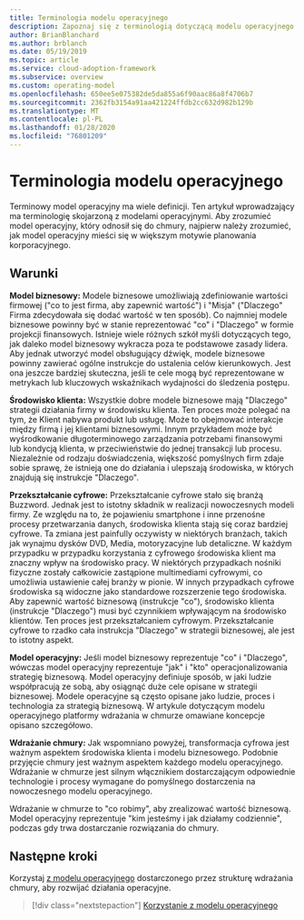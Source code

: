 ```yaml
---
title: Terminologia modelu operacyjnego
description: Zapoznaj się z terminologią dotyczącą modelu operacyjnego.
author: BrianBlanchard
ms.author: brblanch
ms.date: 05/19/2019
ms.topic: article
ms.service: cloud-adoption-framework
ms.subservice: overview
ms.custom: operating-model
ms.openlocfilehash: 650ee5e075382de5da855a6f90aac86a8f4706b7
ms.sourcegitcommit: 2362fb3154a91aa421224ffdb2cc632d982b129b
ms.translationtype: MT
ms.contentlocale: pl-PL
ms.lasthandoff: 01/28/2020
ms.locfileid: "76801209"
---
```

# <a name="operating-model-terminology"></a>Terminologia modelu operacyjnego

Terminowy model operacyjny ma wiele definicji. Ten artykuł wprowadzający ma terminologię skojarzoną z modelami operacyjnymi. Aby zrozumieć model operacyjny, który odnosił się do chmury, najpierw należy zrozumieć, jak model operacyjny mieści się w większym motywie planowania korporacyjnego.

## <a name="terms"></a>Warunki

**Model biznesowy:** Modele biznesowe umożliwiają zdefiniowanie wartości firmowej ("co to jest firma, aby zapewnić wartość") i "Misja" ("Dlaczego" Firma zdecydowała się dodać wartość w ten sposób). Co najmniej modele biznesowe powinny być w stanie reprezentować "co" i "Dlaczego" w formie projekcji finansowych. Istnieje wiele różnych szkół myśli dotyczących tego, jak daleko model biznesowy wykracza poza te podstawowe zasady lidera. Aby jednak utworzyć model obsługujący dźwięk, modele biznesowe powinny zawierać ogólne instrukcje do ustalenia celów kierunkowych. Jest ona jeszcze bardziej skuteczna, jeśli te cele mogą być reprezentowane w metrykach lub kluczowych wskaźnikach wydajności do śledzenia postępu.

**Środowisko klienta:** Wszystkie dobre modele biznesowe mają "Dlaczego" strategii działania firmy w środowisku klienta. Ten proces może polegać na tym, że Klient nabywa produkt lub usługę. Może to obejmować interakcje między firmą i jej klientami biznesowymi. Innym przykładem może być wyśrodkowanie długoterminowego zarządzania potrzebami finansowymi lub kondycją klienta, w przeciwieństwie do jednej transakcji lub procesu. Niezależnie od rodzaju doświadczenia, większość pomyślnych firm zdaje sobie sprawę, że istnieją one do działania i ulepszają środowiska, w których znajdują się instrukcje "Dlaczego".

**Przekształcanie cyfrowe:** Przekształcanie cyfrowe stało się branżą Buzzword. Jednak jest to istotny składnik w realizacji nowoczesnych modeli firmy. Ze względu na to, że pojawieniu smartphone i inne przenośne procesy przetwarzania danych, środowiska klienta stają się coraz bardziej cyfrowe. Ta zmiana jest painfully oczywisty w niektórych branżach, takich jak wynajmu dysków DVD, Media, motoryzacyjne lub detaliczne. W każdym przypadku w przypadku korzystania z cyfrowego środowiska klient ma znaczny wpływ na środowisko pracy. W niektórych przypadkach nośniki fizyczne zostały całkowicie zastąpione multimediami cyfrowymi, co umożliwia ustawienie całej branży w pionie. W innych przypadkach cyfrowe środowiska są widoczne jako standardowe rozszerzenie tego środowiska. Aby zapewnić wartość biznesową (instrukcje "co"), środowisko klienta (instrukcje "Dlaczego") musi być czynnikiem wpływającym na środowisko klientów. Ten proces jest przekształcaniem cyfrowym. Przekształcanie cyfrowe to rzadko cała instrukcja "Dlaczego" w strategii biznesowej, ale jest to istotny aspekt.

**Model operacyjny:** Jeśli model biznesowy reprezentuje "co" i "Dlaczego", wówczas model operacyjny reprezentuje "jak" i "kto" operacjonalizowania strategię biznesową. Model operacyjny definiuje sposób, w jaki ludzie współpracują ze sobą, aby osiągnąć duże cele opisane w strategii biznesowej. Modele operacyjne są często opisane jako ludzie, proces i technologia za strategią biznesową. W artykule dotyczącym modelu operacyjnego platformy wdrażania w chmurze omawiane koncepcje opisano szczegółowo.

**Wdrażanie chmury:** Jak wspomniano powyżej, transformacja cyfrowa jest ważnym aspektem środowiska klienta i modelu biznesowego. Podobnie przyjęcie chmury jest ważnym aspektem każdego modelu operacyjnego. Wdrażanie w chmurze jest silnym włącznikiem dostarczającym odpowiednie technologie i procesy wymagane do pomyślnego dostarczenia na nowoczesnego modelu operacyjnego.

Wdrażanie w chmurze to "co robimy", aby zrealizować wartość biznesową. Model operacyjny reprezentuje "kim jesteśmy i jak działamy codziennie", podczas gdy trwa dostarczanie rozwiązania do chmury.

## <a name="next-steps"></a>Następne kroki

Korzystaj [z modelu operacyjnego](./index.md) dostarczonego przez strukturę wdrażania chmury, aby rozwijać działania operacyjne.

> [!div class="nextstepaction"]
> [Korzystanie z modelu operacyjnego](./index.md)
